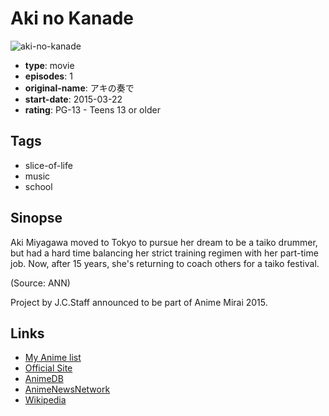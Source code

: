 # Aki no Kanade

![aki-no-kanade](https://cdn.myanimelist.net/images/anime/9/72481.jpg)

-   **type**: movie
-   **episodes**: 1
-   **original-name**: アキの奏で
-   **start-date**: 2015-03-22
-   **rating**: PG-13 - Teens 13 or older

## Tags

-   slice-of-life
-   music
-   school

## Sinopse

Aki Miyagawa moved to Tokyo to pursue her dream to be a taiko drummer, but had a hard time balancing her strict training regimen with her part-time job. Now, after 15 years, she's returning to coach others for a taiko festival.

(Source: ANN)

Project by J.C.Staff announced to be part of Anime Mirai 2015.

## Links

-   [My Anime list](https://myanimelist.net/anime/29513/Aki_no_Kanade)
-   [Official Site](http://animemirai.jp/akino.html)
-   [AnimeDB](http://anidb.info/perl-bin/animedb.pl?show=anime&aid=11100)
-   [AnimeNewsNetwork](http://www.animenewsnetwork.com/encyclopedia/anime.php?id=16805)
-   [Wikipedia](http://en.wikipedia.org/wiki/Young_Animator_Training_Project#Anime_Mirai_2015)
